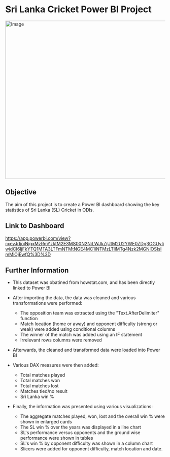# Sri Lanka Cricket Power BI Project

<img width="886" height="497" alt="Image" src="https://github.com/user-attachments/assets/baa768cc-0343-4881-917c-183a5718130e" />

## Objective
The aim of this project is to create a Power BI dashboard showing the key statistics of Sri Lanka (SL) Cricket in ODIs.

## Link to Dashboard
https://app.powerbi.com/view?r=eyJrIjoiNjgxMzRmYzktM2E3MS00N2NiLWJkZjUtM2U2YWE0ZDg3OGUyIiwidCI6IjFkYTQ1MTA3LTFmNTMtNGE4MC1iNTMzLTliMTg4Nzk2MGNlOSIsImMiOjEwfQ%3D%3D

## Further Information
- This dataset was obatined from howstat.com, and has been directly linked to Power BI

- After importing the data, the data was cleaned and various transformations were performed:
    - The opposition team was extracted using the "Text.AfterDelimiter" function
    - Match location (home or away) and opponent difficulty (strong or weak) were added using conditional columns
    - The winner of the match was added using an IF statement
    - Irrelevant rows columns were removed

- Afterwards, the cleaned and transformed data were loaded into Power BI

- Various DAX measures were then added:
    - Total matches played
    - Total matches won
    - Total matches lost
    - Matches tied/no result
    - Sri Lanka win %

- Finally, the information was presented using various visualizations:
    - The aggregate matches played, won, lost and the overall win % were shown in enlarged cards
    - The SL win % over the years was displayed in a line chart
    - SL's performance versus opponents and the ground wise performance were shown in tables
    - SL's win % by opponent difficulty was shown in a column chart
    - Slicers were added for opponent difficulty, match location and date.

